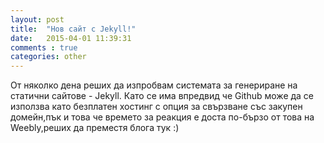 ```yaml
---
layout: post
title:  "Нов сайт с Jekyll!"
date:   2015-04-01 11:39:31
comments : true
categories: other
---
```

От няколко дена реших да изпробвам системата за генериране на статични сайтове - Jekyll.
Като се има впредвид че Github може да се използва като безплатен хостинг с опция за свързване със закупен домейн,пък и това че времето за реакция е доста по-бързо от това на Weebly,реших да преместя блога тук :) 
